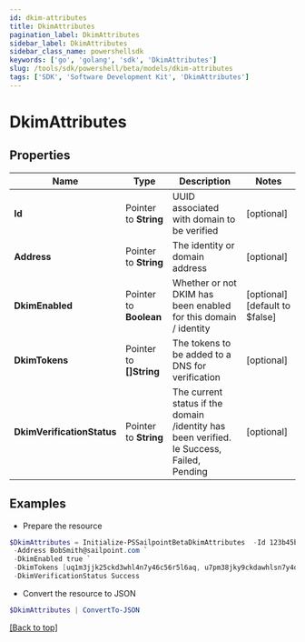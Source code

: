 ```yaml
---
id: dkim-attributes
title: DkimAttributes
pagination_label: DkimAttributes
sidebar_label: DkimAttributes
sidebar_class_name: powershellsdk
keywords: ['go', 'golang', 'sdk', 'DkimAttributes'] 
slug: /tools/sdk/powershell/beta/models/dkim-attributes
tags: ['SDK', 'Software Development Kit', 'DkimAttributes']
---
```



# DkimAttributes

## Properties

Name | Type | Description | Notes
------------ | ------------- | ------------- | -------------
**Id** |  Pointer to **String** | UUID associated with domain to be verified | [optional] 
**Address** |  Pointer to **String** | The identity or domain address | [optional] 
**DkimEnabled** |  Pointer to **Boolean** | Whether or not DKIM has been enabled for this domain / identity | [optional] [default to $false]
**DkimTokens** |  Pointer to **[]String** | The tokens to be added to a DNS for verification | [optional] 
**DkimVerificationStatus** |  Pointer to **String** | The current status if the domain /identity has been verified. Ie Success, Failed, Pending | [optional] 

## Examples

- Prepare the resource
```powershell
$DkimAttributes = Initialize-PSSailpointBetaDkimAttributes  -Id 123b45b0-aaaa-bbbb-a7db-123456a56abc `
 -Address BobSmith@sailpoint.com `
 -DkimEnabled true `
 -DkimTokens [uq1m3jjk25ckd3whl4n7y46c56r5l6aq, u7pm38jky9ckdawhlsn7y4dcj6f5lpgq, uhpm3jjkjjckdkwhlqn7yw6cjer5tpay] `
 -DkimVerificationStatus Success
```

- Convert the resource to JSON
```powershell
$DkimAttributes | ConvertTo-JSON
```


[[Back to top]](#) 

